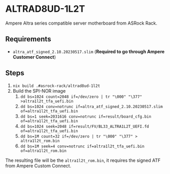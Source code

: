 # ALTRAD8UD-1L2T

Ampere Altra series compatible server motherboard from ASRock Rack.

## Requirements

- `altra_atf_signed_2.10.20230517.slim` (**Required to go through Ampere Customer Connect**)

## Steps

1. `nix build .#asrock-rack/altrad8ud-1l2t`
2. Build the SPI-NOR image
    1. `dd bs=1024 count=2048 if=/dev/zero | tr "\000" "\377" >altra1l2t_tfa_uefi.bin`
    2. `dd bs=1024 conv=notrunc if=altra_atf_signed_2.10.20230517.slim of=altra1l2t_tfa_uefi.bin`
    3. `dd bs=1 seek=2031616 conv=notrunc if=result/board_cfg.bin of=altra1l2t_tfa_uefi.bin`
    4. `dd bs=1024 seek=2048 if=result/FV/BL33_ALTRA1L2T_UEFI.fd of=altra1l2t_tfa_uefi.bin`
    5. `dd bs=1M count=32 if=/dev/zero | tr "\000" "\377" > altra1l2t_rom.bin`
    6. `dd bs=1M seek=4 conv=notrunc if=altra1l2t_tfa_uefi.bin of=altra1l2t_rom.bin`

The resulting file will be the `altra1l2t_rom.bin`, it requires the signed ATF from Ampere Custom Connect.
